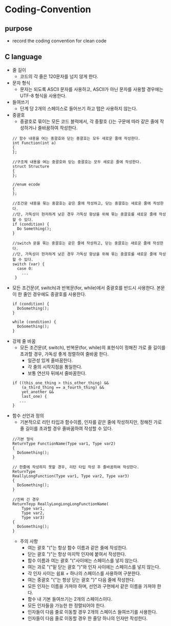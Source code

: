 # Coding-Convention

## purpose
  + record the coding convention for clean code
## C language
  + 줄 길이
    + 코드의 각 줄은 120문자를 넘지 않게 한다.
  + 문자 형식
    + 문자는 되도록 ASCII 문자를 사용하고, ASCII가 아닌 문자를 사용할 경우에는 UTF-8 형식을 사용한다.
  + 들여쓰기
    + 단계 당 2개의 스페이스로 들어쓰기 하고 탭은 사용하지 않는다.
  + 중괄호
    + 중괄호로 묶이는 모든 코드 블럭에서, 각 중활호 {}는 구문에 따라 같은 줄에 작성하거나 줄바꿈하여 작성한다.
    ```
    // 함수 내용을 여는 중괄호와 닫는 중괄호는 모두 새로운 줄에 작성한다.
    int Function(int a)
    {
    };
    
    //구조체 내용을 여는 중괄호와 닫는 중괄호는 모두 새로운 줄에 작성한다.
    struct Structure
    {
    };
    
    //enum ecode
    {
    };
    
    //조건문 내용을 묶는 중괄호는 같은 줄에 작성하고, 닫는 중괄호는 새로운 줄에 작성한다.
    //단, 가독성이 현저하게 낮은 경우 가독성 향상을 위해 묶는 중괄호를 새로운 줄에 작성할 수 있다.
    if (condition) {
      Do Something();
    }
    
    //switch 문을 묶는 중괄호는 같은 줄에 작성하고, 닫는 중괄호는 새로운 줄에 작성한다.
    //단, 가독성이 현저하게 낮은 경우 가독성 향상을 위해 묶는 중괄호를 새로운 줄에 작성할 수 있다.
    switch (var) {
      case 0:
        ...
     }
    ```
  + 모든 조건문(if, switch)과 반복문(for, while)에서 중괄호를 반드시 사용한다. 본문이 한 줄인 경우에도 중괄호를 사용한다.
    ```
    if (condition) {
      DoSomething();
    }
    
    while (condition) {
      DoSomething();
    }
    ```
  + 강제 줄 바꿈
    + 모든 조건문(if, switch), 반복문(for, while)의 표현식이 정해진 가로 줄 길이를 초과할 경우, 가독성 좋게 정렬하여 줄바꿈 한다.
      + 일관성 있게 줄바꿈한다.
      + 각 줄의 시작지점을 통일한다.
      + 보통 연산자 뒤에서 줄바꿈한다.
    ```
    if ((this_one_thing > this_other_thing) &&
        (a_third_thing == a_fourth_thing) &&
        yet_another &&
        last_one) {
       ...
    }
    ```
  + 함수 선언과 정의
    + 기본적으로 리턴 타입과 함수이름, 인자를 같은 줄에 작성하지만, 정해진 가로 줄 길이를 초과할 경우 줄바꿈하여 작성할 수 있다.
    ```
    //기본 형식
    ReturnType FunctionName(Type var1, Type var2)
    {
      DoSomething();
    }
    
    // 한줄에 작성하지 못할 경우, 리턴 타입 작성 후 줄바꿈하여 작성한다.
    ReturnType
    ReallyLongFunction(Type var1, Type var2, Type var3)
    {
      DoSomething();
    }
    
    //진짜 긴 경우
    ReturnTeyp ReallyLongLongLongFunctionName(
        Type var1,
        Type var2,
        Type var3)
    {
      DoSomething();
    }
    ```
    + 주의 사항
      + 여는 괄호 "("는 항상 함수 이름과 같은 줄에 작성한다.
      + 닫는 괄호 ")"는 항상 마지막 인자에 붙여서 작성한다.
      + 함수 이름과 여는 괄호 "("사이에는 스페이스를 넣지 않는다.
      + 여는 과로 "("밑 닫는 괄호 ")"와 인자 사이에는 스페이스를 넣지 않는다.
      + 각 인자 사이는 쉼표 + 하나의 스페이스를 사용하여 구분한다.
      + 여는 중괄호 "{"는 항상 닫는 괄호 "}" 다음 줄에 작성한다.
      + 모든 인자는 이름을 가져야 하며, 선언과 구현에서 같은 이름을 가져야 한다.
      + 함수 내 기본 들여쓰기는 2개의 스페이스이다.
      + 모든 인자들을 가능한 한 정렬되어야 한다.
      + 인자들이 다음 줄로 이동할 경우 2개의 스페이스 들여쓰기를 사용한다.
      + 인자들이 다음 줄로 이동할 경우 한 줄당 하나의 인자만 작성한다.
     
